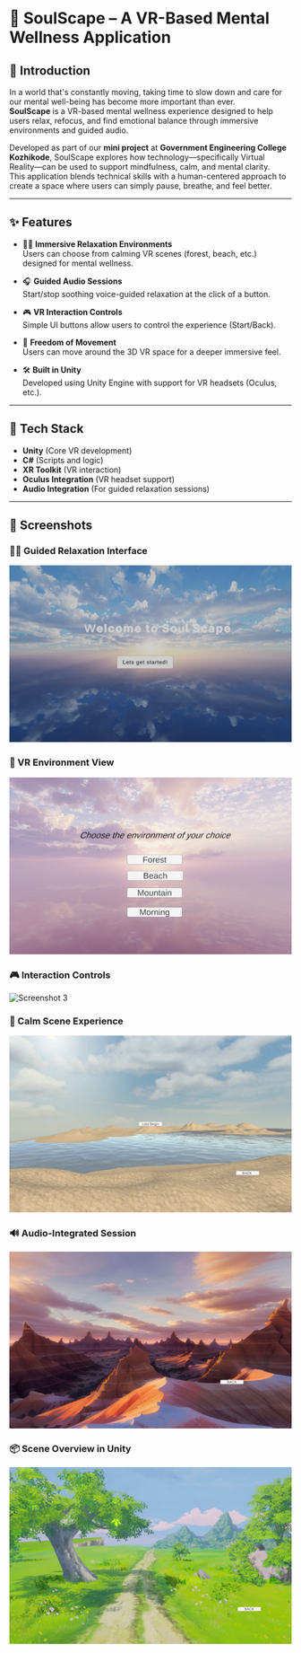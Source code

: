 # 🌿 SoulScape – A VR-Based Mental Wellness Application

## 📖 Introduction

In a world that's constantly moving, taking time to slow down and care for our mental well-being has become more important than ever.  
**SoulScape** is a VR-based mental wellness experience designed to help users relax, refocus, and find emotional balance through immersive environments and guided audio.  

Developed as part of our **mini project** at **Government Engineering College Kozhikode**, SoulScape explores how technology—specifically Virtual Reality—can be used to support mindfulness, calm, and mental clarity.  
This application blends technical skills with a human-centered approach to create a space where users can simply pause, breathe, and feel better.

---

## ✨ Features

- 🧘‍♀️ **Immersive Relaxation Environments**  
  Users can choose from calming VR scenes (forest, beach, etc.) designed for mental wellness.

- 🎧 **Guided Audio Sessions**  
  Start/stop soothing voice-guided relaxation at the click of a button.

- 🎮 **VR Interaction Controls**  
  Simple UI buttons allow users to control the experience (Start/Back).

- 🚶 **Freedom of Movement**  
  Users can move around the 3D VR space for a deeper immersive feel.

- 🛠️ **Built in Unity**  
  Developed using Unity Engine with support for VR headsets (Oculus, etc.).

---

## 🔧 Tech Stack

- **Unity** (Core VR development)
- **C#** (Scripts and logic)
- **XR Toolkit** (VR interaction)
- **Oculus Integration** (VR headset support)
- **Audio Integration** (For guided relaxation sessions)

---
## 📸 Screenshots

### 🧘‍♀️ Guided Relaxation Interface
![Screenshot 1](Screenshot%20(1).png)

### 🌄 VR Environment View
![Screenshot 2](Screenshot%20(2).png)

### 🎮 Interaction Controls
![Screenshot 3](Screenshot%20(3).png)

### 🧠 Calm Scene Experience
![Screenshot 4](Screenshot%20(4).png)

### 🔊 Audio-Integrated Session
![Screenshot 5](Screenshot%20(5).png)

### 📦 Scene Overview in Unity
![Screenshot 6](Screenshot%20(6).png)
